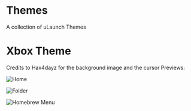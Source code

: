 # Themes
A collection of uLaunch Themes

# Xbox Theme

Credits to Hax4dayz for the background image and the cursor
Previews:

![Home](https://i.imgur.com/Mqf8o55.jpg)

![Folder](https://i.imgur.com/F4jHIUc.jpg)

![Homebrew Menu](https://i.imgur.com/ANLwV0N.jpg)


